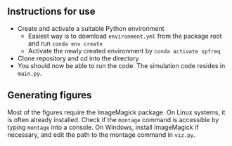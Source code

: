 
## Instructions for use

- Create and activate a suitable Python environment
    - Easiest way is to download `environment.yml` from the package root and run `conda env create`
    - Activate the newly created environment by `conda activate spfreq`
- Clone repository and cd into the directory
- You should now be able to run the code. The simulation code resides in `main.py`.

## Generating figures

Most of the figures require the ImageMagick package. On Linux systems, it is
often already installed. Check if the `montage` command is accessible by typing
`montage` into a console. On Windows, install ImageMagick if necessary, and edit
the path to the montage command in `viz.py`.

